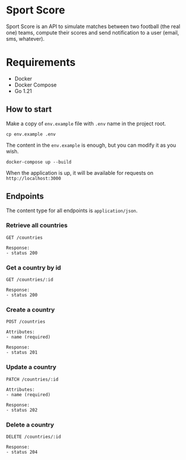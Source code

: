# Sport Score

Sport Score is an API to simulate matches between two football (the real one) teams, compute their scores and send notification to a user (email, sms, whatever).

# Requirements

- Docker
- Docker Compose
- Go 1.21

## How to start

Make a copy of `env.example` file with `.env` name in the project root.

```
cp env.example .env
```

The content in the `env.example` is enough, but you can modify it as you wish.


```
docker-compose up --build
```

When the application is up, it will be available for requests on `http://localhost:3000`

## Endpoints

The content type for all endpoints is `application/json`.

### Retrieve all countries

```
GET /countries

Response:
- status 200
```

### Get a country by id

```
GET /countries/:id

Response:
- status 200
```

### Create a country

```
POST /countries

Attributes:
- name (required)

Response:
- status 201
```

### Update a country

```
PATCH /countries/:id

Attributes:
- name (required)

Response:
- status 202
```

### Delete a country

```
DELETE /countries/:id

Response:
- status 204
```
